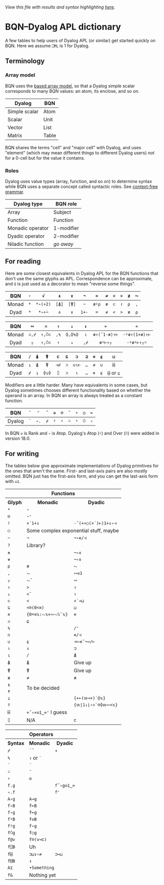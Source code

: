 *View this file with results and syntax highlighting [here](https://mlochbaum.github.io/BQN/doc/fromDyalog.html).*

# BQN–Dyalog APL dictionary

A few tables to help users of Dyalog APL (or similar) get started quickly on BQN. Here we assume `⎕ML` is 1 for Dyalog.

## Terminology

### Array model

BQN uses the [based array model](based.md), so that a Dyalog simple scalar corresponds to many BQN values: an atom, its enclose, and so on.

| Dyalog        | BQN   |
|---------------|-------|
| Simple scalar | Atom  |
| Scalar        | Unit  |
| Vector        | List  |
| Matrix        | Table |

BQN shares the terms "cell" and "major cell" with Dyalog, and uses
"element" (which may mean different things to different Dyalog users) *not* for a 0-cell but for the value it contains.

### Roles

Dyalog uses value types (array, function, and so on) to determine syntax while BQN uses a separate concept called syntactic roles. See [context-free grammar](context.md).

| Dyalog type      | BQN role   |
|------------------|------------|
| Array            | Subject    |
| Function         | Function   |
| Monadic operator | 1-modifier |
| Dyadic operator  | 2-modifier |
| Niladic function | *go away*  |

## For reading

Here are some closest equivalents in Dyalog APL for the BQN functions that don't use the same glyphs as APL. Correspondence can be approximate, and `⌽` is just used as a decorator to mean "reverse some things".

| BQN   | `⋆` | `√`      | `∧`   | `∨`   | `¬`   | `=`   | `≠` | `<` | `>` | `≢` | `⥊` |
|:-----:|:---:|:--------:|:-----:|:-----:|:-----:|:-----:|:---:|:---:|:---:|:---:|:---:|
| Monad | `*` | `*∘(÷2)` | `[⍋]` | `[⍒]` | `~`   | `≢⍤⍴` | `≢` | `⊂` | `↑` | `⍴` | `,` |
| Dyad  | `*` | `*∘÷⍨`   | `∧`   | `∨`   | `1+-` | `=`   | `≠` | `<` | `>` | `≢` | `⍴` |

| BQN   | `∾`   | `≍`    | `↑`  | `↓`     | `↕`  | `»`          | `«`           |
|:-----:|:-----:|:------:|:----:|:-------:|:----:|:------------:|:-------------:|
| Monad | `⊃,⌿` | `↑,⍥⊂` | `,⍀` | `⌽,⌽⍀⌽` | `⍳`  | `≢↑(¯1-≢)↑⊢` | `-⍤≢↑(1+≢)↑⊢` |
| Dyad  | `⍪`   | `↑,⍥⊂` | `↑`  | `↓`     | `,⌿` | `≢⍤⊢↑⍪`      | `-⍤≢⍤⊢↑⍪⍨`    |

| BQN   | `/` | `⍋` | `⍒`   | `⊏`  | `⊑` | `⊐`   | `⊒` | `∊` | `⍷` | `⊔`        |
|:-----:|:---:|:---:|:-----:|:----:|:---:|:-----:|:---:|:---:|:---:|:----------:|
| Monad | `⍸` | `⍋` | `⍒`   | `⊣⌿` | `⊃` | `∪⍳⊢` | `…` | `≠` | `∪` | `⌸`        |
| Dyad  | `⌿` | `⍸` | `⌽⍸⌽` | `⌷`  | `⊃` | `⍳`   | `…` | `∊` | `⍷` | `⌸` or `⊆` |

Modifiers are a little harder. Many have equivalents in some cases, but Dyalog sometimes chooses different functionality based on whether the operand is an array. In BQN an array is always treated as a constant function.

| BQN    | `¨` | `⌜`  | `˝` | `⎉` | `⍟` | `˜` | `∘` | `○` | `⟜` |
|:------:|:---:|:----:|:---:|:---:|:---:|:---:|:---:|:---:|:---:|
| Dyalog | `¨` | `∘.` | `⌿` | `⍤` | `⍣` | `⍨` | `⍤` | `⍥` | `∘` |

In BQN `⎉` is Rank and `∘` is Atop. Dyalog's Atop (`⍤`) and Over (`⍥`) were added in version 18.0.

## For writing

The tables below give approximate implementations of Dyalog primitives for the ones that aren't the same. First- and last-axis pairs are also mostly omitted. BQN just has the first-axis form, and you can get the last-axis form with `⎉1`.

<table>
<tr><th colspan=3>Functions</th></tr>
<tr><th> Glyph          </th><th> Monadic                      </th><th> Dyadic </th>               </tr>
<tr><td> <code>*</code> </td><td colspan=2><code>⋆</code></td>                                      </tr>
<tr><td> <code>⍟</code> </td><td colspan=2><code>⋆⁼</code></td>                                     </tr>
<tr><td> <code>!</code> </td><td><code>×´1+↕</code>            </td><td> <code>-˜(+÷○(×´)⊢)1+↕∘⊣</code></td></tr>
<tr><td> <code>○</code> </td><td colspan=2>Some complex exponential stuff, maybe</td>               </tr>
<tr><td> <code>~</code> </td><td> <code>¬</code>               </td><td> <code>¬∘∊/⊣</code></td>    </tr>
<tr><td> <code>?</code> </td><td colspan=2>Library?</td>                                            </tr>
<tr><td> <code>⍲</code> </td><td>                              </td><td> <code>¬∘∧</code></td>      </tr>
<tr><td> <code>⍱</code> </td><td>                              </td><td> <code>¬∘∨</code></td>      </tr>
<tr><td> <code>⍴</code> </td><td> <code>≢</code>               </td><td> <code>⥊</code></td>        </tr>
<tr><td> <code>,</code> </td><td> <code>⥊</code>               </td><td> <code>∾⎉1</code></td>      </tr>
<tr><td> <code>⍪</code> </td><td> <code>⥊˘</code>              </td><td> <code>∾</code></td>        </tr>
<tr><td> <code>↑</code> </td><td> <code>></code>               </td><td> <code>↑</code></td>        </tr>
<tr><td> <code>↓</code> </td><td> <code><˘</code>              </td><td> <code>↑</code></td>        </tr>
<tr><td> <code>⊂</code> </td><td> <code><</code>               </td><td> <code>+`⊸⊔</code></td>     </tr>
<tr><td> <code>⊆</code> </td><td> <code><⍟(0<≡)</code>         </td><td> <code>⊔</code></td>        </tr>
<tr><td> <code>∊</code> </td><td> <code>{0=≡𝕩:⥊𝕩⋄∾⥊𝕊¨𝕩}</code> </td><td> <code>∊</code></td>        </tr>
<tr><td> <code>⊃</code> </td><td colspan=2><code>⊑</code></td>                                      </tr>
<tr><td> <code>⍀</code> </td><td>                              </td><td> <code>/⁼</code></td>       </tr>
<tr><td> <code>∩</code> </td><td>                              </td><td> <code>∊/⊣</code></td>      </tr>
<tr><td> <code>∪</code> </td><td> <code>⍷</code>               </td><td> <code>⊣∾∊˜¬⊸/⊢</code></td> </tr>
<tr><td> <code>⍳</code> </td><td> <code>↕</code>               </td><td> <code>⊐</code></td>        </tr>
<tr><td> <code>⍸</code> </td><td> <code>/</code>               </td><td> <code>⍋</code></td>        </tr>
<tr><td> <code>⍋</code> </td><td> <code>⍋</code>               </td><td> Give up </td>              </tr>
<tr><td> <code>⍒</code> </td><td> <code>⍒</code>               </td><td> Give up </td>              </tr>
<tr><td> <code>≢</code> </td><td> <code>≠</code>               </td><td> <code>≢</code></td>        </tr>
<tr><td> <code>⍎</code> </td><td colspan=2 rowspan=2>To be decided</td>                             </tr>
<tr><td> <code>⍕</code> </td>                                                                       </tr>
<tr><td> <code>⊥</code> </td><td>                              </td><td> <code>{+⟜(𝕨⊸×)´⌽𝕩}</code>    </td> </tr>
<tr><td> <code>⊤</code> </td><td>                              </td><td> <code>{𝕨|1↓⌊∘÷`⌾⌽𝕨∾<𝕩}</code></td> </tr>
<tr><td> <code>⌹</code> </td><td colspan=2><code>+˝∘×⎉1‿∞⁼</code> I guess</td>                      </tr>
<tr><td> <code>⌷</code> </td><td> N/A                          </td><td> <code>⊏</code></td>        </tr>
</table>

<table>
<tr><th colspan=3>Operators</th></tr>
<tr><th> Syntax           </th><th> Monadic          </th><th> Dyadic                </th></tr>
<tr><td> <code>⌿</code>   </td><td> <code>¨˝</code>  </td><td> <code>↕</code>        </td></tr>
<tr><td> <code>⍀</code>   </td><td colspan=2> <code>↑</code> or <code>`</code>       </td></tr>
<tr><td> <code>¨</code>   </td><td colspan=2> <code>¨</code>                         </td></tr>
<tr><td> <code>⍨</code>   </td><td colspan=2> <code>˜</code>                         </td></tr>
<tr><td> <code>⍣</code>   </td><td colspan=2> <code>⍟</code>                         </td></tr>
<tr><td> <code>f.g</code> </td><td>                  </td><td> <code>f˝∘g⎉1‿∞</code> </td></tr>
<tr><td> <code>∘.f</code> </td><td>                  </td><td> <code>f⌜</code>       </td></tr>
<tr><td> <code>A∘g</code> </td><td> <code>A⊸g</code> </td><td>                       </td></tr>
<tr><td> <code>f∘B</code> </td><td> <code>f⟜B</code> </td><td>                       </td></tr>
<tr><td> <code>f∘g</code> </td><td colspan=2> <code>f⟜g</code>                       </td></tr>
<tr><td> <code>f⍤B</code> </td><td colspan=2> <code>f⎉B</code>                       </td></tr>
<tr><td> <code>f⍤g</code> </td><td colspan=2> <code>f∘g</code>                       </td></tr>
<tr><td> <code>f⍥g</code> </td><td colspan=2> <code>f○g</code>                       </td></tr>
<tr><td> <code>f@v</code> </td><td colspan=2> <code>f⌾(v⊸⊏)</code>                   </td></tr>
<tr><td> <code>f⍠B</code> </td><td colspan=2> Uh                                     </td></tr>
<tr><td> <code>f⌸</code>  </td><td><code>⊐⊔↕∘≠</code></td><td><code>⊐⊸⊔</code>       </td></tr>
<tr><td> <code>f⌺B</code> </td><td colspan=2> <code>↕</code>                         </td></tr>
<tr><td> <code>A⌶</code>  </td><td colspan=2> <code>•Something</code>                </td></tr>
<tr><td> <code>f&</code>  </td><td colspan=2> Nothing yet                            </td></tr>
</table>
